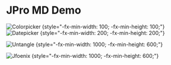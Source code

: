 # JPro MD Demo


![Colorpicker](node:colorpicker) {style="-fx-min-width: 100; -fx-min-height: 100;"}
![Datepicker](node:datepicker)   {style="-fx-min-width: 200; -fx-min-height: 200;"}


![Untangle](jpro:wss://demos.jpro.one/app/untangle) {style="-fx-min-width: 1000; -fx-min-height: 600;"}

![Jfoenix](jpro:wss://demos.jpro.one/app/jfoenix) {style="-fx-min-width: 1000; -fx-min-height: 600;"}
 
 